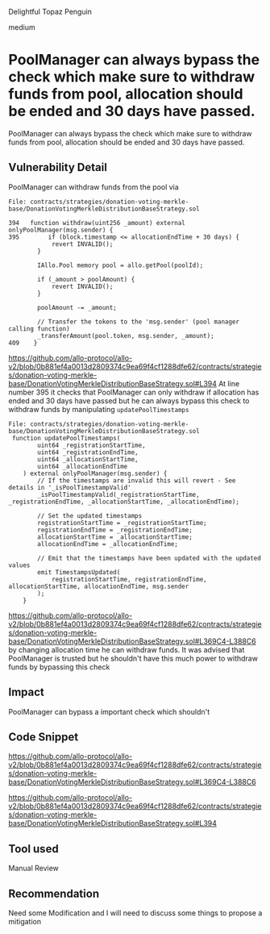 Delightful Topaz Penguin

medium

# PoolManager can always bypass the check which make sure to withdraw funds from pool, allocation should be ended and 30 days have passed.
PoolManager can always bypass the check which make sure to withdraw funds from pool, allocation should be ended and 30 days have passed.
## Vulnerability Detail
PoolManager can withdraw funds from the pool via
```solidity
File: contracts/strategies/donation-voting-merkle-base/DonationVotingMerkleDistributionBaseStrategy.sol

394   function withdraw(uint256 _amount) external onlyPoolManager(msg.sender) {
395        if (block.timestamp <= allocationEndTime + 30 days) {
            revert INVALID();
        }

        IAllo.Pool memory pool = allo.getPool(poolId);

        if (_amount > poolAmount) {
            revert INVALID();
        }

        poolAmount -= _amount;

        // Transfer the tokens to the 'msg.sender' (pool manager calling function)
        _transferAmount(pool.token, msg.sender, _amount);
409    }
```
https://github.com/allo-protocol/allo-v2/blob/0b881ef4a0013d2809374c9ea69f4cf1288dfe62/contracts/strategies/donation-voting-merkle-base/DonationVotingMerkleDistributionBaseStrategy.sol#L394
At line number 395 it checks that PoolManager can only withdraw if allocation has ended and 30 days have passed but he can always bypass this check to withdraw funds by manipulating  `updatePoolTimestamps`

```solidity
File: contracts/strategies/donation-voting-merkle-base/DonationVotingMerkleDistributionBaseStrategy.sol
 function updatePoolTimestamps(
        uint64 _registrationStartTime,
        uint64 _registrationEndTime,
        uint64 _allocationStartTime,
        uint64 _allocationEndTime
    ) external onlyPoolManager(msg.sender) {
        // If the timestamps are invalid this will revert - See details in '_isPoolTimestampValid'
        _isPoolTimestampValid(_registrationStartTime, _registrationEndTime, _allocationStartTime, _allocationEndTime);

        // Set the updated timestamps
        registrationStartTime = _registrationStartTime;
        registrationEndTime = _registrationEndTime;
        allocationStartTime = _allocationStartTime;
        allocationEndTime = _allocationEndTime;

        // Emit that the timestamps have been updated with the updated values
        emit TimestampsUpdated(
            registrationStartTime, registrationEndTime, allocationStartTime, allocationEndTime, msg.sender
        );
    }
```
https://github.com/allo-protocol/allo-v2/blob/0b881ef4a0013d2809374c9ea69f4cf1288dfe62/contracts/strategies/donation-voting-merkle-base/DonationVotingMerkleDistributionBaseStrategy.sol#L369C4-L388C6
by changing allocation time he can withdraw funds. It was advised that PoolManager is trusted but he shouldn't have this much power to withdraw funds by bypassing this check
## Impact

PoolManager can bypass a important check which shouldn't

## Code Snippet

https://github.com/allo-protocol/allo-v2/blob/0b881ef4a0013d2809374c9ea69f4cf1288dfe62/contracts/strategies/donation-voting-merkle-base/DonationVotingMerkleDistributionBaseStrategy.sol#L369C4-L388C6

https://github.com/allo-protocol/allo-v2/blob/0b881ef4a0013d2809374c9ea69f4cf1288dfe62/contracts/strategies/donation-voting-merkle-base/DonationVotingMerkleDistributionBaseStrategy.sol#L394
## Tool used

Manual Review

## Recommendation
Need some Modification and I will need to discuss some things to propose a mitigation